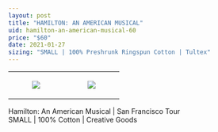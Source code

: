 ```yaml
---
layout: post
title: "HAMILTON: AN AMERICAN MUSICAL"
uid: hamilton-an-american-musical-60
price: "$60"
date: 2021-01-27
sizing: "SMALL | 100% Preshrunk Ringspun Cotton | Tultex"
---
```




<table style="width:100%;"><tr><td style="vertical-align:top;">
      <figure class="tmblr-full" data-orig-height="2048" data-orig-width="1365" data-orig-src="https://concertshirts.netlify.app/shirts/0236/0236-01.jpg"><img src="https://64.media.tumblr.com/eadfa7d5de882554b2506b0ab2953d40/41f6f654a3d82684-03/s540x810/3bd937e7b90103f2b137342eaabaa5926f8143ac.jpg" data-orig-height="2048" data-orig-width="1365" data-orig-src="https://concertshirts.netlify.app/shirts/0236/0236-01.jpg"/></figure></td>
    <td style="vertical-align:top;">
      <figure class="tmblr-full" data-orig-height="2048" data-orig-width="1365" data-orig-src="https://concertshirts.netlify.app/shirts/0236/0236-02.jpg"><img src="https://64.media.tumblr.com/5304282fb09746465af48f9c13e55c73/41f6f654a3d82684-80/s540x810/f46b41ff1683eb329d6ddb41933d0409407b244c.jpg" data-orig-height="2048" data-orig-width="1365" data-orig-src="https://concertshirts.netlify.app/shirts/0236/0236-02.jpg"/></figure></td>
  </tr></table><p>
  Hamilton: An American Musical | San Francisco Tour<br/>SMALL | 100% Cotton | Creative Goods
</p>
